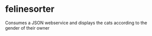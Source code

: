 # felinesorter
Consumes a JSON webservice and displays the cats according to the gender of their owner
